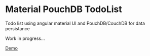 # Material PouchDB TodoList

Todo list using angular material UI and PouchDB/CouchDB for data persistance

Work in progress...

[Demo](http://bdelaforest.github.io/)
